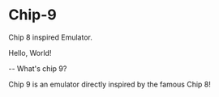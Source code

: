 # Chip-9
Chip 8 inspired Emulator.

Hello, World!

-- What's chip 9?

Chip 9 is an emulator directly inspired by the famous Chip 8!
